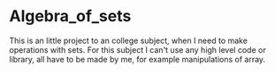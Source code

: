 # Algebra_of_sets
 
This is an little project to an college subject, when I need to make operations with sets. For this subject I can't use any high level code or library, all have to be made by me, for example manipulations of array.
